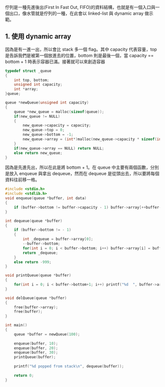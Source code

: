 佇列是一種先進後出(First In Fast Out, FIFO)的資料結構，也就是有一個入口與一個出口，像水管就是佇列的一種，在此會以 linked-list 與 dynamic array 做示範。

## 1. 使用 dynamic array
因為是有一進一出，所以會比 stack 多一個 flag。其中 capacity 代表容量，top 是告訴我們是被第一個放進去的位置，bottom 則是最後一個，當 capacity == bottom + 1 時表示容器已滿。接著就可以來創造容器
```C
typedef struct _queue 
{
    int top, bottom;
    unsigned int capacity;
    int *array;
}queue;

queue *newQueue(unsigned int capacity)
{
    queue *new_queue = malloc(sizeof(queue));
    if(new_queue != NULL)
    {
        new_queue->capacity = capacity;
        new_queue->top = 0;
        new_queue->bottom = -1;
        new_queue->array = (int*)malloc(new_queue->capacity * sizeof(int));
    }
    if(new_queue->array == NULL) return NULL;
    else return new_queue;
}
```
因為是先進先出，所以在此是將 bottom + 1。在 queue 中主要有兩個函數，分別是放入 enqueue 與拿出 dequeue，然而在 dequeue 是從頭出去，所以要將每個資料往前移一格。
```C
#include <stdio.h>
#include <stdlib.h>
void enqueue(queue *buffer, int data)
{
    if (buffer->bottom != buffer->capacity - 1) buffer->array[++buffer->bottom] = data;
}

int dequeue(queue *buffer)
{
    if (buffer->bottom != - 1)
    {
        int _dequeue = buffer->array[0];
        --buffer->bottom;
        for(int i = 0; i < buffer->bottom; i++) buffer->array[i] = buffer->array[i+1];
        return _dequeue;
    }
    else return -999;
}

void printQueue(queue *buffer)
{
    for(int i = 0; i < buffer->bottom+1; i++) printf("%d  ", buffer->array[i]);
}

void delQueue(queue *buffer)
{
    free(buffer->array);
    free(buffer);
}

int main()
{
    queue *buffer = newQueue(100);
    
    enqueue(buffer, 10);
    enqueue(buffer, 20);
    enqueue(buffer, 30);
    printQueue(buffer);
 
    printf("%d popped from stack\n", dequeue(buffer));
 
    return 0;
}
```
